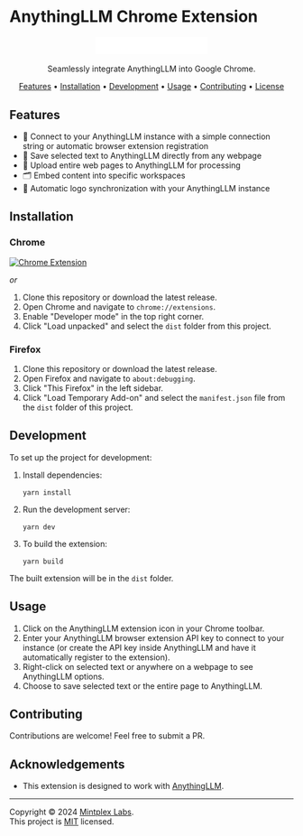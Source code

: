 # AnythingLLM Chrome Extension

<p align="center">
  <img src="src/media/anything-llm.png" alt="AnythingLLM Chrome Extension logo" width="200">
</p>

<p align="center">
  Seamlessly integrate AnythingLLM into Google Chrome.
</p>

<p align="center">
  <a href="#features">Features</a> •
  <a href="#installation">Installation</a> •
  <a href="#development">Development</a> •
  <a href="#usage">Usage</a> •
  <a href="#contributing">Contributing</a> •
  <a href="#license">License</a>
</p>

## Features

- 🔗 Connect to your AnythingLLM instance with a simple connection string or automatic browser extension registration
- 📑 Save selected text to AnythingLLM directly from any webpage
- 📄 Upload entire web pages to AnythingLLM for processing
- 🗂️ Embed content into specific workspaces
- 🔄 Automatic logo synchronization with your AnythingLLM instance

## Installation

### Chrome

<a href="https://chromewebstore.google.com/detail/anythingllm-browser-compa/pncmdlebcopjodenlllcomedphdmeogm">
  <img src="https://storage.googleapis.com/web-dev-uploads/image/WlD8wC6g8khYWPJUsQceQkhXSlv1/iNEddTyWiMfLSwFD6qGq.png" alt="Chrome Extension" width="200">
</a>

_or_

1. Clone this repository or download the latest release.
2. Open Chrome and navigate to `chrome://extensions`.
3. Enable "Developer mode" in the top right corner.
4. Click "Load unpacked" and select the `dist` folder from this project.

### Firefox

1. Clone this repository or download the latest release.
2. Open Firefox and navigate to `about:debugging`.
3. Click "This Firefox" in the left sidebar.
4. Click "Load Temporary Add-on" and select the `manifest.json` file from the `dist` folder of this project.

## Development

To set up the project for development:

1. Install dependencies:

   ```
   yarn install
   ```

2. Run the development server:

   ```
   yarn dev
   ```

3. To build the extension:
   ```
   yarn build
   ```

The built extension will be in the `dist` folder.

## Usage

1. Click on the AnythingLLM extension icon in your Chrome toolbar.
2. Enter your AnythingLLM browser extension API key to connect to your instance (or create the API key inside AnythingLLM and have it automatically register to the extension).
3. Right-click on selected text or anywhere on a webpage to see AnythingLLM options.
4. Choose to save selected text or the entire page to AnythingLLM.

## Contributing

Contributions are welcome! Feel free to submit a PR.

## Acknowledgements

- This extension is designed to work with [AnythingLLM](https://github.com/Mintplex-Labs/anything-llm).

---

Copyright © 2024 [Mintplex Labs](https://github.com/Mintplex-Labs). <br />
This project is [MIT](../LICENSE) licensed.

